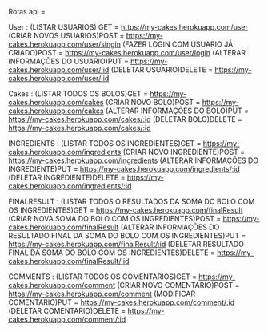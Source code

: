 Rotas api = 

User : (LISTAR USUARIOS) GET = https://my-cakes.herokuapp.com/user
(CRIAR NOVOS USUARIOS)POST = https://my-cakes.herokuapp.com/user/singin
(FAZER LOGIN COM USUARIO JÁ CRIADO)POST = https://my-cakes.herokuapp.com/user/login
(ALTERAR INFORMAÇÕES DO USUARIO)PUT = https://my-cakes.herokuapp.com/user/:id
(DELETAR USUARIO)DELETE = https://my-cakes.herokuapp.com/user/:id


Cakes : (LISTAR TODOS OS BOLOS)GET = https://my-cakes.herokuapp.com/cakes
(CRIAR NOVO BOLO)POST = https://my-cakes.herokuapp.com/cakes
(ALTERAR INFORMAÇÕES DO BOLO)PUT = https://my-cakes.herokuapp.com/cakes/:id
(DELETAR BOLO)DELETE = https://my-cakes.herokuapp.com/cakes/:id

INGREDIENTS : (LISTAR TODOS OS INGREDIENTES)GET = https://my-cakes.herokuapp.com/ingredients
(CRIAR NOVO INGREDIENTE)POST = https://my-cakes.herokuapp.com/ingredients
(ALTERAR INFORMAÇÕES DO INGREDIENTE)PUT = https://my-cakes.herokuapp.com/ingredients/:id
(DELETAR INGREDIENTE)DELETE = https://my-cakes.herokuapp.com/ingredients/:id

FINALRESULT : (LISTAR TODOS O RESULTADOS DA SOMA DO BOLO COM OS INGREDIENTES)GET = https://my-cakes.herokuapp.com/finalResult
(CRIAR NOVA SOMA DO BOLO COM OS INGREDIENTES)POST = https://my-cakes.herokuapp.com/finalResult
(ALTERAR INFORMAÇÕES DO RESULTADO FINAL DA SOMA DO BOLO COM OS INGREDIENTES)PUT = https://my-cakes.herokuapp.com/finalResult/:id
(DELETAR RESULTADO FINAL DA SOMA DO BOLO COM OS INGREDIENTES)DELETE = https://my-cakes.herokuapp.com/finalResult/:id

COMMENTS : (LISTAR TODOS OS COMENTARIOS)GET = https://my-cakes.herokuapp.com/comment
(CRIAR NOVO COMENTARIO)POST = https://my-cakes.herokuapp.com/comment
(MODIFICAR COMENTARIO)PUT = https://my-cakes.herokuapp.com/comment/:id
(DELETAR COMENTARIO)DELETE = https://my-cakes.herokuapp.com/comment/:id



